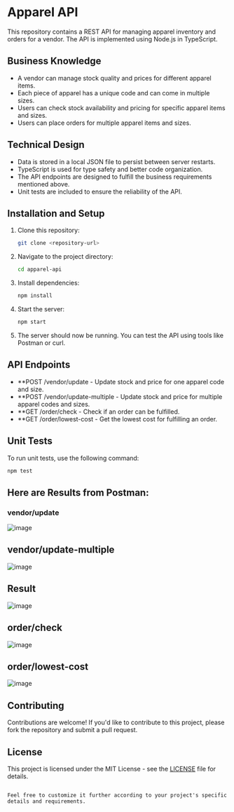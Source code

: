 # Apparel API

This repository contains a REST API for managing apparel inventory and orders for a vendor.
The API is implemented using Node.js in TypeScript.

## Business Knowledge

- A vendor can manage stock quality and prices for different apparel items.
- Each piece of apparel has a unique code and can come in multiple sizes.
- Users can check stock availability and pricing for specific apparel items and sizes.
- Users can place orders for multiple apparel items and sizes.

## Technical Design

- Data is stored in a local JSON file to persist between server restarts.
- TypeScript is used for type safety and better code organization.
- The API endpoints are designed to fulfill the business requirements mentioned above.
- Unit tests are included to ensure the reliability of the API.

## Installation and Setup

1. Clone this repository:

   ```bash
   git clone <repository-url>
   ```

2. Navigate to the project directory:

   ```bash
   cd apparel-api
   ```

3. Install dependencies:

   ```bash
   npm install
   ```

4. Start the server:

   ```bash
   npm start
   ```

5. The server should now be running. You can test the API using tools like Postman or curl.

## API Endpoints

- **POST /vendor/update - Update stock and price for one apparel code and size.
- **POST /vendor/update-multiple - Update stock and price for multiple apparel codes and sizes.
- **GET /order/check - Check if an order can be fulfilled.
- **GET /order/lowest-cost - Get the lowest cost for fulfilling an order.

## Unit Tests

To run unit tests, use the following command:

```bash
npm test
```

## Here are Results from Postman:

### vendor/update
![image](https://github.com/varun21vaidya/apparel-api-nodejs/assets/65745841/60b6312c-38d8-4b0f-86cd-ccfdc4271a10)

## vendor/update-multiple
![image](https://github.com/varun21vaidya/apparel-api-nodejs/assets/65745841/cb2aa1c0-e98c-449a-9cba-29b2410721ef)

## Result
![image](https://github.com/varun21vaidya/apparel-api-nodejs/assets/65745841/0464b883-906e-4e54-9479-fe01c99e4423)

## order/check
![image](https://github.com/varun21vaidya/apparel-api-nodejs/assets/65745841/00b69f98-494e-42c7-be39-807ab2e26752)

## order/lowest-cost
![image](https://github.com/varun21vaidya/apparel-api-nodejs/assets/65745841/c1462386-fd08-4ba9-b349-00e55f34f41b)

## Contributing

Contributions are welcome! If you'd like to contribute to this project, please fork the repository and submit a pull request.

## License

This project is licensed under the MIT License - see the [LICENSE](LICENSE) file for details.
```

Feel free to customize it further according to your project's specific details and requirements.
